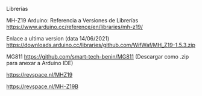 Librerías

MH-Z19
Arduino: Referencia a Versiones de Librerías
https://www.arduino.cc/reference/en/libraries/mh-z19/

Enlace a ultima version (data 14/06/2021)
https://downloads.arduino.cc/libraries/github.com/WifWaf/MH_Z19-1.5.3.zip


MG811
https://github.com/smart-tech-benin/MG811
(Descargar como .zip para anexar a Arduino IDE)

https://revspace.nl/MHZ19

https://revspace.nl/MH-Z19B

